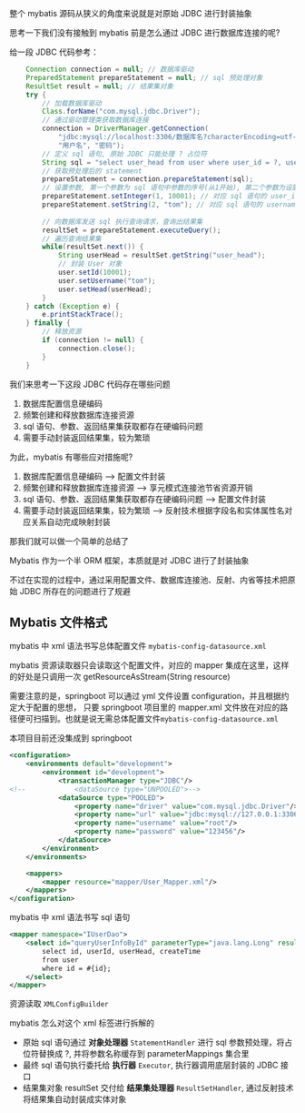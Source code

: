 整个 mybatis 源码从狭义的角度来说就是对原始 JDBC 进行封装抽象

思考一下我们没有接触到 mybatis 前是怎么通过 JDBC 进行数据库连接的呢? 

给一段 JDBC 代码参考：

```java 
    Connection connection = null; // 数据库驱动
    PreparedStatement prepareStatement = null; // sql 预处理对象
    ResultSet result = null; // 结果集对象
    try {
        // 加载数据库驱动
        Class.forName("com.mysql.jdbc.Driver");
        // 通过驱动管理类获取数据库连接
        connection = DriverManager.getConnection(
            "jdbc:mysql://localhost:3306/数据库名?characterEncoding=utf-8", 
            "用户名", "密码");
        // 定义 sql 语句, 原始 JDBC 只能处理 ? 占位符
        String sql = "select user_head from user where user_id = ?, username = ?";
        // 获取预处理后的 statement 
        prepareStatement = connection.prepareStatement(sql);
        // 设置参数, 第一个参数为 sql 语句中参数的序号(从1开始), 第二个参数为设置的参数值
        prepareStatement.setInteger(1, 10001); // 对应 sql 语句的 user_id = 10001;
        prepareStatement.setString(2, "tom"); // 对应 sql 语句的 username = "tom";
        
        // 向数据库发送 sql 执行查询请求，查询出结果集
        resultSet = prepareStatement.executeQuery();
        // 遍历查询结果集
        while(resultSet.next()) {
            String userHead = resultSet.getString("user_head");
            // 封装 User 对象
            user.setId(10001);
            user.setUsername("tom");
            user.setHead(userHead);
        }
    } catch (Exception e) {
        e.printStackTrace();
    } finally {
        // 释放资源
        if (connection != null) {
            connection.close();
        }
    }
```

我们来思考一下这段 JDBC 代码存在哪些问题

1. 数据库配置信息硬编码
2. 频繁创建和释放数据库连接资源
3. sql 语句、参数、返回结果集获取都存在硬编码问题
4. 需要手动封装返回结果集，较为繁琐

为此，mybatis 有哪些应对措施呢?

1. 数据库配置信息硬编码 --> 配置文件封装
2. 频繁创建和释放数据库连接资源 --> 享元模式连接池节省资源开销
3. sql 语句、参数、返回结果集获取都存在硬编码问题 --> 配置文件封装
4. 需要手动封装返回结果集，较为繁琐 --> 反射技术根据字段名和实体属性名对应关系自动完成映射封装

那我们就可以做一个简单的总结了

Mybatis 作为一个半 ORM 框架，本质就是对 JDBC 进行了封装抽象

不过在实现的过程中，通过采用配置文件、数据库连接池、反射、内省等技术把原始 JDBC 所存在的问题进行了规避

## Mybatis 文件格式

mybatis 中 xml 语法书写总体配置文件 `mybatis-config-datasource.xml`

mybatis 资源读取器只会读取这个配置文件，对应的 mapper 集成在这里，这样的好处是只调用一次 getResourceAsStream(String resource)

需要注意的是，springboot 可以通过 yml 文件设置 configuration，并且根据约定大于配置的思想，
只要 springboot 项目里的 mapper.xml 文件放在对应的路径便可扫描到。也就是说无需总体配置文件`mybatis-config-datasource.xml`

本项目目前还没集成到 springboot

```xml
<configuration>
    <environments default="development">
        <environment id="development">
            <transactionManager type="JDBC"/>
<!--            <dataSource type="UNPOOLED">-->
            <dataSource type="POOLED">
                <property name="driver" value="com.mysql.jdbc.Driver"/>
                <property name="url" value="jdbc:mysql://127.0.0.1:3306/jdbc?useUnicode=true"/>
                <property name="username" value="root"/>
                <property name="password" value="123456"/>
            </dataSource>
        </environment>
    </environments>

    <mappers>
        <mapper resource="mapper/User_Mapper.xml"/>
    </mappers>
</configuration>
```

mybatis 中 xml 语法书写 sql 语句

```xml
<mapper namespace="IUserDao">
    <select id="queryUserInfoById" parameterType="java.lang.Long" resultType="User">
        select id, userId, userHead, createTime
        from user
        where id = #{id};
    </select>
</mapper>
```

资源读取 `XMLConfigBuilder`

mybatis 怎么对这个 xml 标签进行拆解的

+ 原始 sql 语句通过 **对象处理器** `StatementHandler` 进行 sql 参数预处理，将占位符替换成 ?, 并将参数名称缓存到 parameterMappings 集合里
+ 最终 sql 语句执行委托给 **执行器** `Executor`, 执行器调用底层封装的 JDBC 接口
+ 结果集对象 resultSet 交付给 **结果集处理器** `ResultSetHandler`, 通过反射技术将结果集自动封装成实体对象 